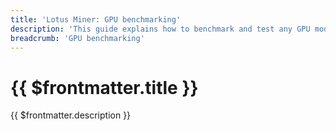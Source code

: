 ```yaml
---
title: 'Lotus Miner: GPU benchmarking'
description: 'This guide explains how to benchmark and test any GPU model that is not explicitally supported by the Lotus Miner.'
breadcrumb: 'GPU benchmarking'
---
```


# {{ $frontmatter.title }}

{{ $frontmatter.description }}
